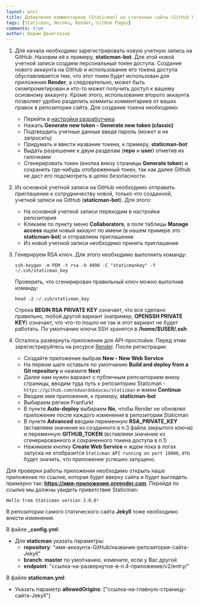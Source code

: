 ```yaml
---
layout: post
title: Добавление комментариев (Staticman) на статичные сайты (GitHub Pages). Альтернатива Heroku.
tags: [Staticman, Heroku, Render, GitHub Pages]
comments: true
author: Вадим Двоеглазов
---
```


1. Для начала необходимо зарегистрировать новую учетную запись на GitHub. Назовем её к примеру, **staticman-bot**. Для этой новой учетной записи создаем персональный токен доступа.
   Создание нового аккаунта на GitHub и использование его токена доступа обуславливается тем, что этот токен будет использован для приложения **Render**, а следовательно, может быть скомпрометирован
   и кто-то может получить доступ к вашему основному аккаунту. Кроме этого, использование второго аккаунта позволяет удобно разделить коммиты комментариев от ваших правок в репозитории сайта.
   Для создание токена необходимо:
   - Перейти в [настройки разработчика](https://github.com/settings/tokens)
   - Нажать **Generate new token - Generate new token (classic)**
   - Подтвердить учетные данные введя пароль (может и не запросить)
   - Придумать и ввести название токена, к примеру, **staticman-bot**
   - Выдать разрешение к двум разделам (**repo** и **user**) отметив их галочками
   - Сгенерировать токен (кнопка внизу страницы **Generate token**) и сохранить где-нибудь отображенный токен, так как далее Github не даст его подсмотреть в целях безопасности.
2. Из основной учетной записи на GitHub необходимо отправить приглашение к сотрудничеству новой, только что созданной, учетной записи на GitHub (**staticman-bot**).
   Для этого:
   - На основной учетной записи переходим в настройки репозитория
   - Кликаем по пункту меню **Collaborators**, в поле таблицы **Manage access** ищем новый аккаунт по имени (в нашем примере это **staticman-bot**) и отправляем приглашение
   - Из новой учетной записи необходимо принять приглашение
3. Генерируем RSA ключ. Для этого необходимо выполнить команду:

   `ssh-keygen -m PEM -t rsa -b 4096 -C "staticmankey" -f ~/.ssh/staticman_key`

   Проверить, что сгенирирован правильный ключ можно выполнив команду:

   `head -2 ~/.ssh/staticman_key`

   Строка **BEGIN RSA PRIVATE KEY** означает, что все сделано правильно, любой другой вариант (например, **OPENSSH PRIVATE KEY**) означает, что что-то пошло не так и этот вариант не будет работать.
   По умолчанию ключи SSH хранятся в **/home/$USER/.ssh**
   
4. Осталось развернуть приложение для API-прослойки. Перед этим зарегистрируйтесь на ресурсе [Render](https://render.com/). После регистрации:
   - Создайте приложение выбрав **New - New Web Service**
   - На первом шаге оставьте по умолчанию **Build and deploy from a Git repository** и нажмите **Next**
   - Далее нам нужен вариант с публичным репозиторием внизу страницы, вводим туда путь к репозиторию Staticman - `https://github.com/eduardoboucas/staticman` и жмем **Continue**
   - Вводим имя приложения, к примеру, **staticman-bot**
   - Выбираем регион Franfurkt
   - В пункте **Auto-deploy** выбираем **No**, чтобы Render не обновлял приложение после каждого изменения в репозитории Staticman
   - В пункте **Advanced** вводим переменную **RSA_PRIVATE_KEY** (вставляем значение из созданного в п.3 файла закрытого ключа) и переменную **GITHUB_TOKEN** (вставляем значение из сгенерированного и сохраненного токена доступа в п.1)
   - Нажимаем кнопку **Create Web Service** и ждем пока в логах запуска не отобразится `Staticman API running on port 10000`, это будет значить, что приложение успешно запущено.

Для проверки работы приложения необходимо открыть наше приложение по ссылке, которая будет вверху сайта и будет выглядеть примерно так: **https://имя-приложения.onrender.com**. Перейдя по ссылке мы должны увидеть приветствие Staticman:

`Hello from Staticman version 3.0.0!`

В репозитории самого статического сайта **Jekyll** тоже необходимо внести изменения.

В файле **_config.yml**:
- Для **staticman** указать параметры:
  - **repository**: "имя-аккаунта-GitHub/название-репозитория-сайта-Jekyll"
  - **branch**: **master** по умолчанию, измените, если у Вас другой
  - **endpoint**: "ссылка-на-развернутое-в-п.4-приложение/v2/entry/"

В файле **staticman.yml**:
- Указать параметр **allowedOrigins**: ["ссылка-на-главную-страницу-сайта-Jekyll"]
